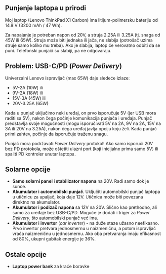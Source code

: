 ## Punjenje laptopa u prirodi

Moj laptop (Lenovo ThinkPad X1 Carbon) ima litijum-polimersku bateriju od 14.8 V (3200 mAh / 47 Wh).

Za napajanje je potreban napon od 20V, a struja 2.25A ili 3.25A (tj. snaga od 45W ili 65W). Struja može biti jednaka ili jača, ne slabija (potrošač uzima struje samo koliko mu treba). Ako je slabija, laptop će verovatno odbiti da se puni. Telefonski punjači su slabiji, pa ne odgovaraju.

## Problem: USB-C/PD (*Power Delivery*)

Univerzalni Lenovo ispravljač (max 65W) daje sledeće izlaze: 

- 5V-2A (10W) ili
- 9V-2A (18W) ili
- 15V-3A (45W) ili
- 20V-3.25A (65W)

Kada u punjač uključimo neki uređaj, on prvo isporučuje 5V (jer USB mora raditi sa 5V), nakon čega počinje komunikacija punjača i uređaja. Punjač predstavlja svoje mogućnosti (mogu isporučivati 5V na 2A, 9V na 2A, 15V na 3A ili 20V na 3.25A), nakon čega uređaj javlja opciju koju želi. Kada punjač primi zahtev, počinje da isporučuje traženu snagu.

Punjač mora podržavati *Power Delivery* protokol! Ako samo isporuči 20V bez PD protokola, može oštetiti ulazni port (koji inicijalno prima samo 5V) ili spaliti PD kontroler unutar laptopa.

## Solarne opcije

- **Samo solarni panel i stabilizator napona** na 20V. Radi samo dok je sunce.
- **Akumulator i automobilski punjač**. Uključiti automobilski punjač laptopa u utičnicu za upaljač, koja daje 12V. Utičnica može biti povezana direktno na akumulator.
- **Akumulator i podizač napona** sa 12V na 20V. Slično kao prethodno, ali samo za uređaje bez USB-C/PD. Moguće je dodati i triger za *Power Delivery*, što automobilski punjač već ima.
- **Akumulator i invertor** (*car inverter*) - na duže staze užasno neefikasno. Prvo invertor pretvara jednosmernu u naizmeničnu, a potom ispravljač vraća naizmeničnu u jednosmernu. Ako oba pretvaranja imaju efikasnost od 80%, ukupni gubitak energije je 36%.

## Ostale opcije

- **Laptop power bank** za kraće boravke
